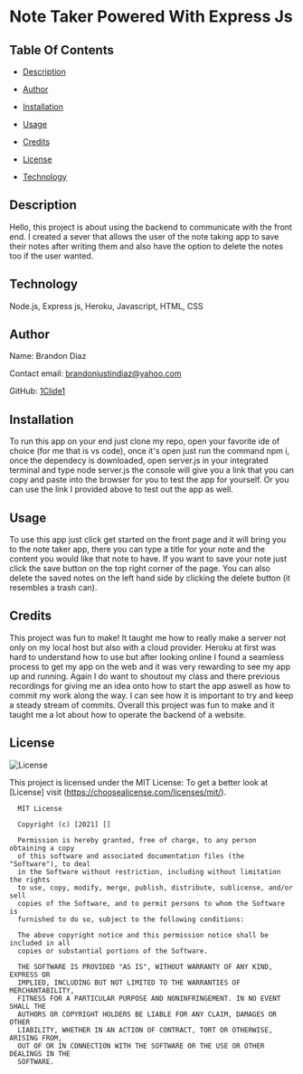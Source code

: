 # Note Taker Powered With Express Js
  
## Table Of Contents
  
* [Description](#Description)
  
* [Author](#Author)
  
* [Installation](#Installation)
  
* [Usage](#Usage)
  
* [Credits](#Credits)
  
* [License](#License)
  
* [Technology](#Technology)
  
## Description
  
Hello, this project is about using the backend to communicate with the front end. I created a sever that allows the user of the note taking app to save their notes after writing them and also have the option to delete the notes too if the user wanted. 
  
## Technology
  
Node.js, Express js, Heroku, Javascript, HTML, CSS
  
## Author
  
Name: Brandon Diaz
  
Contact email: brandonjustindiaz@yahoo.com
  
GitHub: [1Clide1](https://github.com/1Clide1) 

  
## Installation
  
To run this app on your end just clone my repo, open your favorite ide of choice (for me that is vs code), once it's open just run the command npm i, once the dependecy is downloaded, open server.js in your integrated terminal and type node server.js the console will give you a link that you can copy and paste into the browser for you to test the app for yourself. Or you can use the link I provided above to test out the app as well.
  
## Usage
  
To use this app just click get started on the front page and it will bring you to the note taker app, there you can type a title for your note and the content you would like that note to have. If you want to save your note just click the save button on the top right corner of the page. You can also delete the saved notes on the left hand side by clicking the delete button (it resembles a trash can).
  
## Credits
  
This project was fun to make! It taught me how to really make a server not only on my local host but also with a cloud provider. Heroku at first was hard to understand how to use but after looking online I found a seamless process to get my app on the web and it was very rewarding to see my app up and running. Again I do want to shoutout my class and there previous recordings for giving me an idea onto how to start the app aswell as how to commit my work along the way. I can see how it is important to try and keep a steady stream of commits. Overall this project was fun to make and it taught me a lot about how to operate the backend of a website.
  
## License
  
![License](https://img.shields.io/static/v1?label=license&message=MIT&color=yellow) 

  
This project is licensed under the MIT License: To get a better look at [License] visit (https://choosealicense.com/licenses/mit/).
  

      MIT License

      Copyright (c) [2021] []
      
      Permission is hereby granted, free of charge, to any person obtaining a copy
      of this software and associated documentation files (the "Software"), to deal
      in the Software without restriction, including without limitation the rights
      to use, copy, modify, merge, publish, distribute, sublicense, and/or sell
      copies of the Software, and to permit persons to whom the Software is
      furnished to do so, subject to the following conditions:
      
      The above copyright notice and this permission notice shall be included in all
      copies or substantial portions of the Software.
      
      THE SOFTWARE IS PROVIDED "AS IS", WITHOUT WARRANTY OF ANY KIND, EXPRESS OR
      IMPLIED, INCLUDING BUT NOT LIMITED TO THE WARRANTIES OF MERCHANTABILITY,
      FITNESS FOR A PARTICULAR PURPOSE AND NONINFRINGEMENT. IN NO EVENT SHALL THE
      AUTHORS OR COPYRIGHT HOLDERS BE LIABLE FOR ANY CLAIM, DAMAGES OR OTHER
      LIABILITY, WHETHER IN AN ACTION OF CONTRACT, TORT OR OTHERWISE, ARISING FROM,
      OUT OF OR IN CONNECTION WITH THE SOFTWARE OR THE USE OR OTHER DEALINGS IN THE
      SOFTWARE.
   